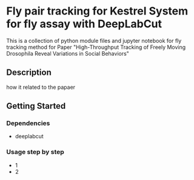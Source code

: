 # Fly pair tracking for Kestrel System for fly assay  with DeepLabCut

This is a collection of python module files and jupyter notebook for fly tracking method for Paper "High-Throughput Tracking of Freely Moving Drosophila Reveal Variations in Social Behaviors"

## Description

how it related to the papaer

## Getting Started

### Dependencies

* deeplabcut

### Usage step by step

* 1
* 2


